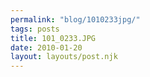 ```yaml
---
permalink: "blog/1010233jpg/"
tags: posts
title: 101_0233.JPG
date: 2010-01-20
layout: layouts/post.njk
---
```


